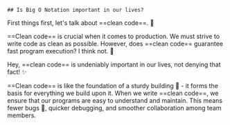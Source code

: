 `## Is Big O Notation important in our lives?`

First things first, let's talk about ==clean code==. 🌟

==Clean code== is crucial when it comes to production. We must strive to write code as clean as possible. However, does ==clean code== guarantee fast program execution? I think not. 🤔

Hey, ==clean code== is undeniably important in our lives, not denying that fact! ✨

==Clean code== is like the foundation of a sturdy building 🏢 - it forms the basis for everything we build upon it. When we write ==clean code==, we ensure that our programs are easy to understand and maintain. This means fewer bugs 🐛, quicker debugging, and smoother collaboration among team members.
